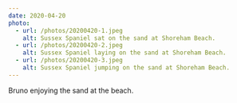 ```yaml
---
date: 2020-04-20
photo:
  - url: /photos/20200420-1.jpeg
    alt: Sussex Spaniel sat on the sand at Shoreham Beach.
  - url: /photos/20200420-2.jpeg
    alt: Sussex Spaniel laying on the sand at Shoreham Beach.
  - url: /photos/20200420-3.jpeg
    alt: Sussex Spaniel jumping on the sand at Shoreham Beach.
---
```


Bruno enjoying the sand at the beach.
